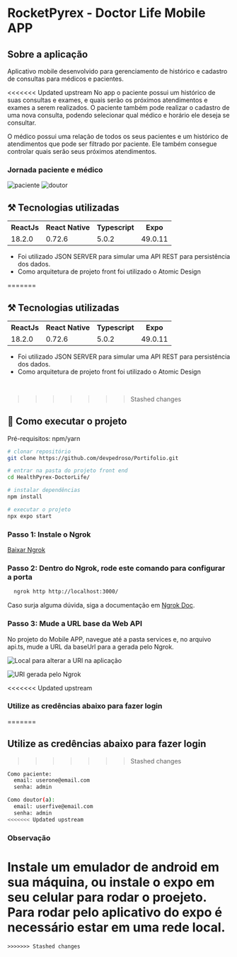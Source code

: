 
# RocketPyrex - Doctor Life Mobile APP

## Sobre a aplicação
Aplicativo mobile desenvolvido para gerenciamento de histórico e cadastro de consultas para médicos e pacientes.

<<<<<<< Updated upstream
No app o paciente possui um histórico de suas consultas e exames, e quais serão os próximos atendimentos e exames a serem realizados. O paciente também pode realizar o cadastro de uma nova consulta, podendo selecionar qual médico e horário ele deseja se consultar.

O médico possui uma relação de todos os seus pacientes e um histórico de atendimentos que pode ser filtrado por paciente. Ele também consegue controlar quais serão seus próximos atendimentos.

### Jornada paciente e médico
![paciente](https://github.com/devpedroso/Portifolio/assets/47677411/fc5675f5-12aa-477a-a721-6fe07048e893)
![doutor](https://github.com/devpedroso/Portifolio/assets/47677411/0432edde-950c-4b50-bcaf-471de834507c)

## ⚒️ Tecnologias utilizadas
<table>
  <tr>
    <th>ReactJs</th>
    <th>React Native</th>
    <th>Typescript</th>
    <th>Expo</th>
  </tr>
  <tr>
    <td>18.2.0</td>
    <td>0.72.6</td>
    <td>5.0.2</td>
    <td>49.0.11</td>
  </tr>
</table>

- Foi utilizado JSON SERVER para simular uma API REST para persistência dos dados.
- Como arquitetura de projeto front foi utilizado o Atomic Design

=======
<br/>

## ⚒️ Tecnologias utilizadas
<table>
  <tr>
    <th>ReactJs</th>
    <th>React Native</th>
    <th>Typescript</th>
    <th>Expo</th>
  </tr>
  <tr>
    <td>18.2.0</td>
    <td>0.72.6</td>
    <td>5.0.2</td>
    <td>49.0.11</td>
  </tr>
</table>

- Foi utilizado JSON SERVER para simular uma API REST para persistência dos dados.
- Como arquitetura de projeto front foi utilizado o Atomic Design

<br/>

>>>>>>> Stashed changes
## 🚀 Como executar o projeto
Pré-requisitos: npm/yarn


```bash
# clonar repositório
git clone https://github.com/devpedroso/Portifolio.git

# entrar na pasta do projeto front end
cd HealthPyrex-DoctorLife/

# instalar dependências
npm install

# executar o projeto
npx expo start
```

### Passo 1: Instale o Ngrok
[Baixar Ngrok](https://ngrok.com/download)

### Passo 2: Dentro do Ngrok, rode este comando para configurar a porta
```bash
  ngrok http http://localhost:3000/
```
Caso surja alguma dúvida, siga a documentação em [Ngrok Doc](https://ngrok.com/docs/getting-started/).

### Passo 3: Mude a URL base da Web API
No projeto do Mobile APP, navegue até a pasta services e, no arquivo api.ts, mude a URL da baseUrl para a gerada pelo Ngrok.

![Local para alterar a URI na aplicação](https://cdn.discordapp.com/attachments/945474061797056513/1177441867617542174/image.png?ex=65728531&is=65601031&hm=0c2e2edd5797bd55bd76ee28c52b7fa14338d6d293a14bd553977ba9a686ecbc&)

![URI gerada pelo Ngrok](https://cdn.discordapp.com/attachments/945474061797056513/1177441245111537694/image.png?ex=6572849c&is=65600f9c&hm=a2c97b94c63fb5827966f2f70a7e2426747643a95d93757c7ca0918ed8b35c72&)


<<<<<<< Updated upstream
### Utilize as credências abaixo para fazer login
=======
## Utilize as credências abaixo para fazer login
>>>>>>> Stashed changes
```bash
Como paciente:
  email: userone@email.com
  senha: admin

Como doutor(a):
  email: userfive@email.com
  senha: admin
<<<<<<< Updated upstream
```

### Observação
Instale um emulador de android em sua máquina, ou instale o expo em seu celular para rodar o proejeto. Para rodar pelo aplicativo do expo é necessário estar em uma rede local.
=======
```
>>>>>>> Stashed changes
